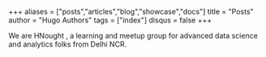 +++
aliases = ["posts","articles","blog","showcase","docs"]
title = "Posts"
author = "Hugo Authors"
tags = ["index"]
disqus = false
+++

We are HNought , a learning and meetup group for advanced data science and analytics folks from Delhi NCR.



